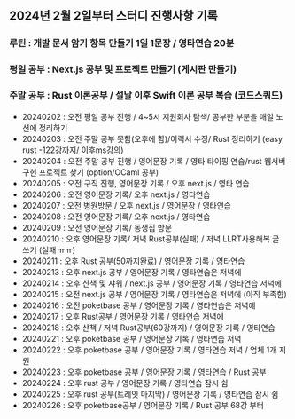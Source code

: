 ## 2024년 2월 2일부터 스터디 진행사항 기록
### 루틴 : 개발 문서 암기 항목 만들기 1일 1문장 / 영타연습 20분
### 평일 공부 : Next.js 공부 및 프로젝트 만들기 (게시판 만들기)
### 주말 공부 : Rust 이론공부 / 설날 이후 Swift 이론 공부 복습 (코드스쿼드)

- 20240202 : 오전 평일 공부 진행 / 4~5시 지원회사 탐색/ 공부한 부분을 매일 노션에 정리하기 
- 20240203 : 오전 주말 공부 못함(오후에 함)/이력서 수정/ Rust 정리하기 (easy rust -122강까지/ 이후ms강의)
- 20240204 : 오전 주말 공부 진행 / 영어문장 기록 / 영타 타이핑 연습/rust 웹서버 구현 프로젝트 찾기 (option/OCaml 공부)
- 20240205 : 오전 구직 진행, 영어문장 기록 / 오후 next.js / 영타 연습
- 20240206 : 오전 영어문장 기록/ 오후 next.js / 영타연습
- 20240207 : 오전 병원방문 / 오후 next.js / 영어문장 / 영타연습
- 20240208 : 오전 영어문장 기록/ 오후 next.js / 영타연습
- 20240209 : 오전 영어문장 기록/ 동생집 방문  
- 20240210 : 오후 영어문장 기록/ 저녁 Rust공부(실패) / 저녁 LLRT사용해복 글 쓰기 (실패 ㅠㅠ) 
- 20240211 : 오후 Rust 공부(50까지완료) / 영어문장 기록 / 영타연습 
- 20240213 : 오후 next.js 공부 / 영어문장 기록 / 영타연습은 저녁에 
- 20240214 : 오후 산책 및 샤워 / next.js 공부 / 영어문장 기록 / 영타연습 저녁에  
- 20240215 : 오전 next.js 공부 / 영어문장 기록 / 영타연습은 저녁에 (아직 부족함)  
- 20240216 : 오전 poketbase 공부 / 영어문장 기록 / 영타연습은 저녁에  
- 20240217 : 오후 Rust공부 / 영어문장 기록 / 영타연습 저녁에 
- 20240218 : 오후 산책 / 저녁 Rust공부(60강까지) /  영어문장 기록 / 영타연습  
- 20240221 : 오후 poketbase 공부 / 영어문장 기록 / 영타연습 저녁
- 20240222 : 오후 poketbase 공부 / 영어문장 기록 / 영타연습 저녁 / 업체 1개 지원  
- 20240223 : 오후 poketbase 공부 / 영어문장 기록 / 영타연습 / Rust 공부  
- 20240224 : 오후 rust 공부 / 영어문장 기록 / 영타연습 잠시 쉼
- 20240225 : 오후 rust 공부(트레잇 마지막) / 영어문장 기록 / 영타연습 잠시 쉼  
- 20240226 : 오후 poketbase공부 / 영어문장 기록 / Rust 공부 68강 부터